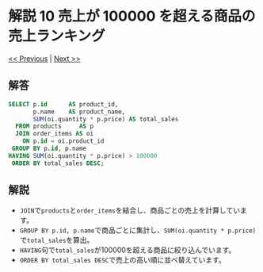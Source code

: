 # 解説 10 売上が 100000 を超える商品の売上ランキング

[<< Previous](09_explanation.md) | [Next >>](11_explanation.md)

## 解答

```sql
SELECT p.id      AS product_id,
       p.name    AS product_name,
       SUM(oi.quantity * p.price) AS total_sales
  FROM products     AS p
  JOIN order_items AS oi
    ON p.id = oi.product_id
 GROUP BY p.id, p.name
HAVING SUM(oi.quantity * p.price) > 100000
 ORDER BY total_sales DESC;
```

## 解説

- `JOIN`で`products`と`order_items`を結合し、商品ごとの売上を計算しています。
- `GROUP BY p.id, p.name`で商品ごとに集計し、`SUM(oi.quantity * p.price)`で`total_sales`を算出。
- `HAVING`句で`total_sales`が100000を超える商品に絞り込んでいます。
- `ORDER BY total_sales DESC`で売上の高い順に並べ替えています。